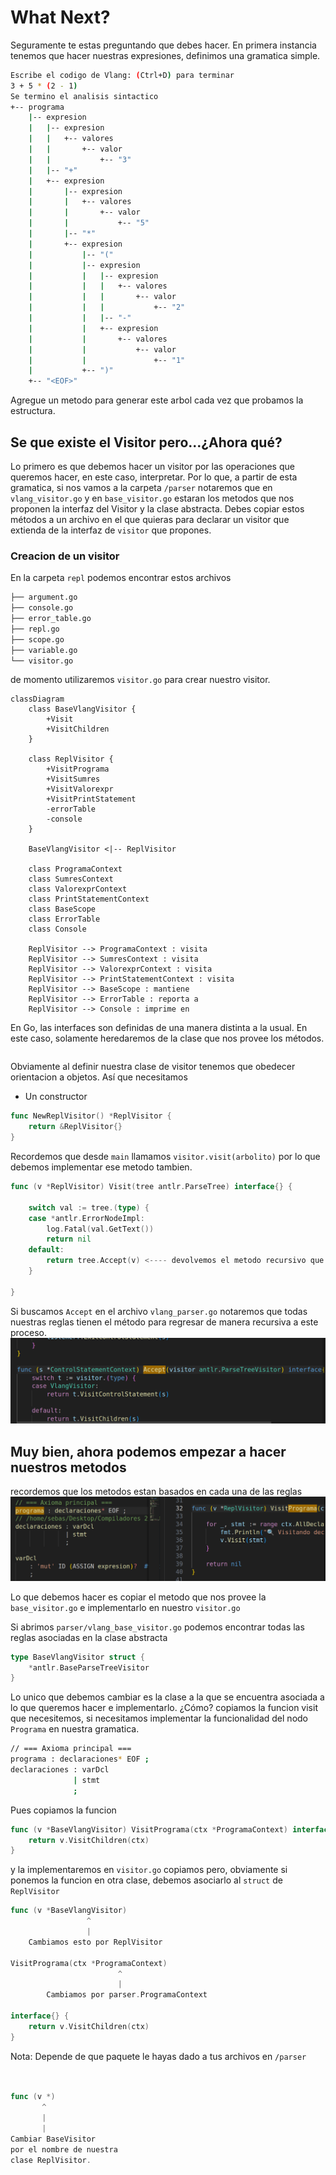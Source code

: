 # What Next? 
Seguramente te estas preguntando que debes hacer. 
En primera instancia tenemos que hacer nuestras expresiones, 
definimos una gramatica simple. 

```bash 
Escribe el codigo de Vlang: (Ctrl+D) para terminar
3 + 5 * (2 - 1)
Se termino el analisis sintactico
+-- programa
    |-- expresion
    |   |-- expresion
    |   |   +-- valores
    |   |       +-- valor
    |   |           +-- "3"
    |   |-- "+"
    |   +-- expresion
    |       |-- expresion
    |       |   +-- valores
    |       |       +-- valor
    |       |           +-- "5"
    |       |-- "*"
    |       +-- expresion
    |           |-- "("
    |           |-- expresion
    |           |   |-- expresion
    |           |   |   +-- valores
    |           |   |       +-- valor
    |           |   |           +-- "2"
    |           |   |-- "-"
    |           |   +-- expresion
    |           |       +-- valores
    |           |           +-- valor
    |           |               +-- "1"
    |           +-- ")"
    +-- "<EOF>"
```
Agregue un metodo para generar este arbol cada vez que probamos la estructura.


## Se que existe el Visitor pero...¿Ahora qué? 

Lo primero es que debemos hacer un visitor por las operaciones que queremos hacer, en este caso,  interpretar. Por lo que, a partir de esta gramatica, si nos vamos a la carpeta `/parser` notaremos que en `vlang_visitor.go` y en  `base_visitor.go` 
estaran los metodos que nos proponen la interfaz del Visitor y la clase abstracta.
Debes copiar estos métodos a un archivo en el que quieras para declarar un visitor 
que extienda de la interfaz de `visitor` que propones. 

### Creacion de un visitor 
En la carpeta `repl` 
podemos encontrar estos archivos
```Bash 
├── argument.go
├── console.go
├── error_table.go
├── repl.go
├── scope.go
├── variable.go
└── visitor.go
```
de momento utilizaremos `visitor.go` para crear nuestro visitor.  
```mermaid
classDiagram
    class BaseVlangVisitor {
        +Visit
        +VisitChildren
    }

    class ReplVisitor {
        +VisitPrograma
        +VisitSumres
        +VisitValorexpr
        +VisitPrintStatement
        -errorTable
        -console
    }

    BaseVlangVisitor <|-- ReplVisitor

    class ProgramaContext
    class SumresContext
    class ValorexprContext
    class PrintStatementContext
    class BaseScope
    class ErrorTable
    class Console

    ReplVisitor --> ProgramaContext : visita
    ReplVisitor --> SumresContext : visita
    ReplVisitor --> ValorexprContext : visita
    ReplVisitor --> PrintStatementContext : visita
    ReplVisitor --> BaseScope : mantiene
    ReplVisitor --> ErrorTable : reporta a
    ReplVisitor --> Console : imprime en
```

En Go, las interfaces son definidas de una manera distinta a la usual. 
En este caso, solamente heredaremos de la clase que nos provee los métodos. 
```Go 

```
Obviamente al definir nuestra clase de visitor tenemos que obedecer 
orientacion a objetos. Así que necesitamos 
- Un constructor
```Go 
func NewReplVisitor() *ReplVisitor {
	return &ReplVisitor{}
}
```
Recordemos que desde `main` llamamos `visitor.visit(arbolito)`
por lo que debemos implementar ese metodo tambien. 
```Go
func (v *ReplVisitor) Visit(tree antlr.ParseTree) interface{} {

	switch val := tree.(type) { 
	case *antlr.ErrorNodeImpl:
		log.Fatal(val.GetText())
		return nil
	default:
		return tree.Accept(v) <---- devolvemos el metodo recursivo que nos da el arbol
	}

}
```
Si buscamos `Accept` en el archivo `vlang_parser.go` notaremos que 
todas nuestras reglas tienen el método para regresar de manera recursiva a
este proceso. 
![Documentacion](./images/accept)

## Muy bien, ahora podemos empezar a hacer nuestros metodos
recordemos que los metodos estan basados en cada una de las reglas
![Documentacionnew](./images/comparacion)

Lo que debemos hacer es copiar el metodo que nos provee la `base_visitor.go` e implementarlo en nuestro `visitor.go`

Si abrimos `parser/vlang_base_visitor.go`
podemos encontrar todas las reglas asociadas en la clase abstracta 
```Go
type BaseVlangVisitor struct {
	*antlr.BaseParseTreeVisitor
}
```
Lo unico que debemos cambiar es 
la clase a la que se encuentra asociada a lo que queremos hacer e implementarlo. ¿Cómo? copiamos la funcion visit que necesitemos, si necesitamos implementar la funcionalidad del nodo `Programa`
en nuestra gramatica. 
```Bash 
// === Axioma principal ===
programa : declaraciones* EOF ;
declaraciones : varDcl   
              | stmt    
              ; 
```
Pues copiamos la funcion
```Go 
func (v *BaseVlangVisitor) VisitPrograma(ctx *ProgramaContext) interface{} {
	return v.VisitChildren(ctx)
}
```
y la implementaremos en `visitor.go`
copiamos pero, obviamente si ponemos la funcion en otra clase, debemos asociarlo al `struct` de `ReplVisitor`
```Go
func (v *BaseVlangVisitor) 
                 ^
                 |
    Cambiamos esto por ReplVisitor

VisitPrograma(ctx *ProgramaContext)
                        ^
                        | 
        Cambiamos por parser.ProgramaContext

interface{} {
	return v.VisitChildren(ctx)
}
```
Nota: Depende de que paquete le hayas dado a tus archivos en `/parser`
```Go


func (v *)
       ^ 
       | 
       | 
Cambiar BaseVisitor 
por el nombre de nuestra 
clase ReplVisitor. 
```

